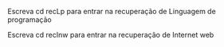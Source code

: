Escreva cd recLp para entrar na recuperação de Linguagem de programação

Escreva cd recInw para entrar na recuperação de Internet web
